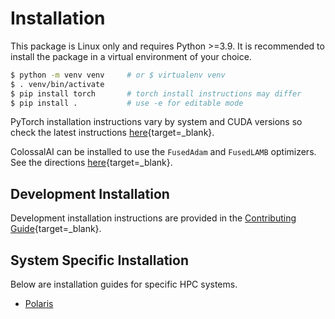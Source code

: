 # Installation

This package is Linux only and requires Python >=3.9.
It is recommended to install the package in a virtual environment of your choice.
```bash
$ python -m venv venv     # or $ virtualenv venv
$ . venv/bin/activate
$ pip install torch       # torch install instructions may differ
$ pip install .           # use -e for editable mode
```
PyTorch installation instructions vary by system and CUDA versions so check the latest instructions [here](https://pytorch.org/get-started/locally/){target=_blank}.

ColossalAI can be installed to use the `FusedAdam` and `FusedLAMB` optimizers.
See the directions [here](https://github.com/hpcaitech/ColossalAI/tree/main#installation){target=_blank}.

## Development Installation

Development installation instructions are provided in the
[Contributing Guide](../contributing/index.md){target=_blank}.

## System Specific Installation

Below are installation guides for specific HPC systems.

- [Polaris](polaris.md)
